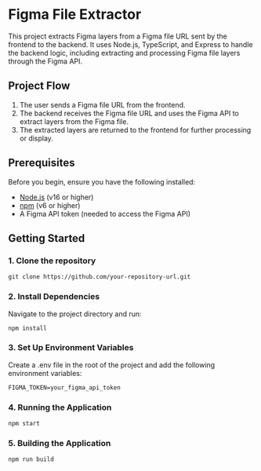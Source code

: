 # Figma File Extractor

This project extracts Figma layers from a Figma file URL sent by the frontend to the backend. It uses Node.js, TypeScript, and Express to handle the backend logic, including extracting and processing Figma file layers through the Figma API.

## Project Flow

1. The user sends a Figma file URL from the frontend.
2. The backend receives the Figma file URL and uses the Figma API to extract layers from the Figma file.
3. The extracted layers are returned to the frontend for further processing or display.

## Prerequisites

Before you begin, ensure you have the following installed:

- [Node.js](https://nodejs.org/) (v16 or higher)
- [npm](https://www.npmjs.com/get-npm) (v6 or higher)
- A Figma API token (needed to access the Figma API)

## Getting Started

### 1. Clone the repository

```
git clone https://github.com/your-repository-url.git
```

### 2. Install Dependencies

Navigate to the project directory and run:
```
npm install
```
### 3. Set Up Environment Variables

Create a .env file in the root of the project and add the following environment variables:

```
FIGMA_TOKEN=your_figma_api_token

```
### 4. Running the Application

```
npm start
```

### 5. Building the Application

```
npm run build
```